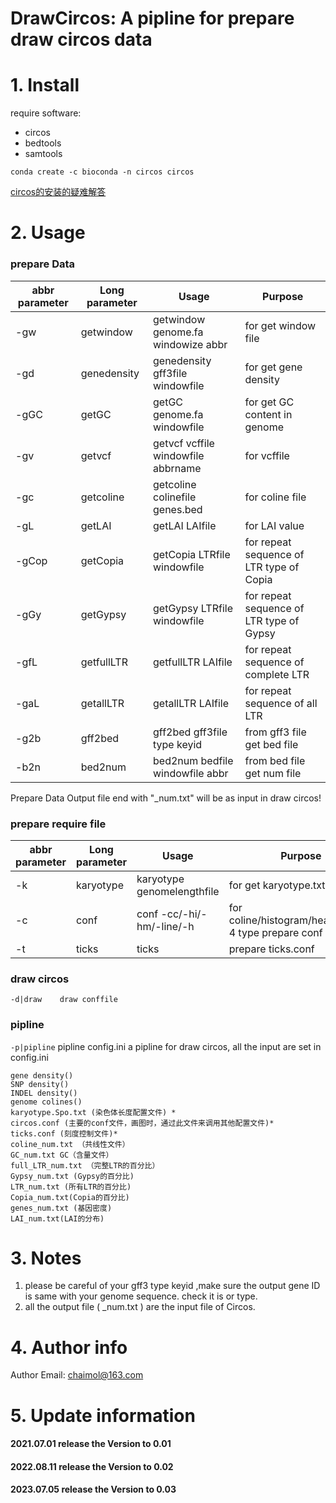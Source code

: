 # DrawCircos: A pipline for prepare draw circos data
# 1. Install 
require software:
- circos
- bedtools
- samtools

```
conda create -c bioconda -n circos circos
```
[circos的安装的疑难解答](https://www.jianshu.com/p/7c594d01fede)

# 2. Usage
### prepare Data

| abbr parameter |Long parameter |Usage	|	Purpose |
|----|----|----|----|
|-gw|getwindow	|	getwindow genome.fa windowize abbr	|	for get window file |
|-gd|genedensity	|	genedensity gff3file windowfile		|for get gene density|
|-gGC|getGC	|	getGC genome.fa windowfile		|for get GC content in genome |
|-gv|getvcf	|	getvcf vcffile windowfile abbrname	|	for vcffile |
|-gc|getcoline	|	getcoline colinefile genes.bed	|	for coline file|
|-gL|getLAI	|	getLAI LAIfile	|	for LAI value|
|-gCop|getCopia	|	getCopia LTRfile windowfile	|	for repeat sequence of LTR type of Copia|
|-gGy|getGypsy  |	getGypsy LTRfile windowfile	|	for repeat sequence of LTR type of Gypsy|
|-gfL|getfullLTR	|	getfullLTR LAIfile	|	for repeat sequence of complete LTR|
|-gaL|getallLTR	|	getallLTR LAIfile	|	for repeat sequence of all LTR|
|-g2b|gff2bed	|	gff2bed gff3file type keyid	|	from gff3 file get bed file|
|-b2n|bed2num	|	bed2num bedfile windowfile abbr	|	from bed file get num file|

Prepare Data Output file end with "_num.txt" will be as input in draw circos!

### prepare require file

|abbr parameter |Long parameter|		Usage	|	Purpose|
|----|----|----|----|
|-k|karyotype		|karyotype genomelengthfile		|for get karyotype.txt|
|-c|conf			|conf -cc/-hi/-hm/-line/-h	|	for coline/histogram/heatmap/line 4 type prepare conf file|
|-t|ticks		|ticks	|	prepare ticks.conf|

### draw circos
`-d|draw	draw conffile `

### pipline
`-p|pipline`		pipline config.ini 		a pipline for draw circos, all the input are set in config.ini

	gene density()
	SNP density()
	INDEL density()
	genome colines()
	karyotype.Spo.txt (染色体长度配置文件) *
	circos.conf (主要的conf文件，画图时，通过此文件来调用其他配置文件)*
	ticks.conf (刻度控制文件)*
	coline_num.txt （共线性文件）
	GC_num.txt GC（含量文件）
	full_LTR_num.txt （完整LTR的百分比）
	Gypsy_num.txt (Gypsy的百分比)
	LTR_num.txt (所有LTR的百分比)
	Copia_num.txt(Copia的百分比)
	genes_num.txt (基因密度)
	LAI_num.txt(LAI的分布)

# 3. Notes
1. please be careful of your gff3 type keyid ,make sure the output gene ID is same with your genome sequence. check it is  or  type.
2. all the output file ( _num.txt ) are the input file of Circos.

# 4. Author info
Author Email: chaimol@163.com

# 5. Update information
#### 2021.07.01 release the Version to 0.01
#### 2022.08.11 release the Version to 0.02
#### 2023.07.05 release the Version to 0.03


